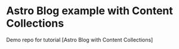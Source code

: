 # Astro Blog example with Content Collections

Demo repo for tutorial [Astro Blog with Content Collections]